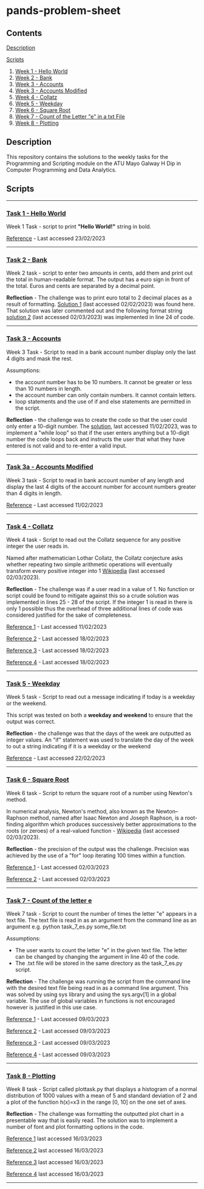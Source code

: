 # pands-problem-sheet

## Contents
[Description](#Description)

[Scripts](#Scripts)

1. [Week 1 - Hello World](#Task-1---Hello-World)
2. [Week 2 - Bank](#Task-2---Bank )
3. [Week 3  - Accounts](#Task-3---Accounts)
4. [Week 3  - Accounts Modified](#Task-3a---Accounts-Modified)
5. [Week 4 - Collatz](#Task-4---Collatz)
6. [Week 5 - Weekday](#Task-5---Weekday)
7. [Week 6 - Square Root](#Task-6---Square-Root)
8. [Week 7 - Count of the Letter "e" in a txt File](#Task-7---Count-of-the-letter-e)
9. [Week 8 - Plotting](#task-8---plotting)
## Description
This repository contains the solutions to the weekly tasks for the Programming and Scripting module on the ATU 
Mayo Galway H Dip in Computer Programming and Data Analytics.

## Scripts
- - - -
### [Task 1 - Hello World](hello_world.py)

Week 1 Task - script to print **"Hello World!"** string in bold.


[Reference](https://blog.finxter.com/how-to-print-bold-text-in-python/) - Last accessed 23/02/2023
- - - -

### [Task 2 - Bank](bank.py)

Week 2 task - script to enter two amounts in cents, add them and print out the total in human-readable format.
The output has a euro sign in front of the total. Euros and cents are separated by a decimal point.

**Reflection** - The challenge was to print euro total to 2 decimal places as a result of formatting.
[Solution 1](http://programarcadegames.com/index.php?chapter=formatting&lang=en) (last accessed 02/02/2023) was found 
here. That solution was later commented out and the following format string 
[solution 2](https://java2blog.com/format-a-float-to-two-decimal-places/) (last accessed 02/03/2023) 
was implemented in line 24 of code.
- - - -

### [Task 3 - Accounts](accounts.py)

Week 3 Task - Script to read in a bank account number display only the last 4 digits and mask the rest.

Assumptions:

+ the account number has to be 10 numbers. It cannot be greater or less than 10 numbers in length.
+ the account number can only contain numbers. It cannot contain letters.
+ loop statements and the use of if and else statements are permitted in the script.

**Reflection** - the challenge was to create the code so that the user could only enter a 10-digit number. The 
[solution](https://stackoverflow.com/questions/25457923/how-to-make-python-goto-a-previous-line-to-get-more-input), 
last accessed 11/02/2023, was to implement a "while loop" so that if the user enters anything but a 10-digit number the
code loops back and instructs the user that what they have entered is not valid and to re-enter a valid input.

- - - -

### [Task 3a - Accounts Modified](accounts_modified.py)

Week 3 task - Script to read in bank account number of any length and display the last 4 digits of the account number 
for account numbers greater than 4 digits in length.

[Reference](https://stackoverflow.com/questions/25457923/how-to-make-python-goto-a-previous-line-to-get-more-input) - 
Last accessed 11/02/2023
- - - -

### [Task 4 - Collatz](collatz.py)

Week 4 task - Script to read out the Collatz sequence for any positive integer the user reads in.

Named after mathematician Lothar Collatz, the Collatz conjecture asks whether repeating two simple arithmetic 
operations will eventually transform every positive integer into 1 
[Wikipedia](https://en.wikipedia.org/wiki/Collatz_conjecture) (last accessed 02/03/2023).

**Reflection** - The challenge was if a user read in a value of 1. No function or script could be found to mitigate 
against this so a crude solution was implemented in lines 25 - 28 of the script. If the integer 1 is read in there is 
only 1 possible thus the overhead of three additional lines of code was considered justified for the sake of 
completeness.

[Reference 1](https://stackoverflow.com/questions/25457923/how-to-make-python-goto-a-previous-line-to-get-more-input) -
Last accessed 11/02/2023

[Reference 2](https://hackernoon.com/implementing-3x1-in-python) - Last accessed 18/02/2023

[Reference 3](https://stackoverflow.com/questions/11178061/print-list-without-brackets-in-a-single-row) - 
Last accessed 18/02/2023

[Reference 4](https://stackoverflow.com/questions/25733737/how-to-print-out-a-string-and-list-in-one-line-python) - 
Last accessed 18/02/2023
- - - -

### [Task 5 - Weekday](weekday.py)

Week 5 task - Script to read out a message indicating if today is a weekday or the weekend.

This script was tested on both a **weekday and weekend** to ensure that the output was correct.

**Reflection** - the challenge was that the days of the week are outputted as integer values. An "if" statement was used 
to translate the day of the week to out a string indicating if it is a weekday or the weekend 

[Reference](https://pynative.com/python-get-the-day-of-week/) - Last accessed 22/02/2023
- - - -
### [Task 6 - Square Root](square_root.py)
Week 6 task - Script to return the square root of a number using Newton's method.

In numerical analysis, Newton's method, also known as the Newton–Raphson method, named after Isaac Newton and
Joseph Raphson, is a root-finding algorithm which produces successively better approximations to the roots
(or zeroes) of a real-valued function - [Wikipedia](https://en.wikipedia.org/wiki/Newton%27s_method) 
(last accessed 02/03/2023).

**Reflection** - the precision of the output was the challenge. Precision was achieved by the use of a "for" loop
iterating 100 times within a function.

[Reference 1](https://tutorialsinhand.com/Articles/python-program-to-find-square-root-of-a-number-using-newton-square-root-formula.aspx) -
Last accessed 02/03/2023

[Reference 2](https://hackernoon.com/calculating-the-square-root-of-a-number-using-the-newton-raphson-method-a-how-to-guide-yr4e32zo) - 
Last accessed 02/03/2023
- - - -
### [Task 7 - Count of the letter **e**](task_7_es.py)
Week 7 task - Script to count the number of times the letter "e" appears in a text file. The text file is read in as an argument
from the command line as an argument e.g. python task_7_es.py some_file.txt


Assumptions:

+ The user wants to count the letter "e" in the given text file. The letter can be changed by changing the argument
in line 40 of the code.
+ The .txt file will be stored in the same directory as the task_7_es.py script.

**Reflection** - The challenge was running the script from the command line with the desired text file being read in as
a command line argument. This was solved by using sys library and using the sys.argv[1] in a global variable. The use 
of global variables in functions is not encouraged however is justified in this use case.

[Reference 1](https://stackoverflow.com/questions/7439145/i-want-to-read-in-a-file-from-the-command-line-in-python) - 
Last accessed 09/03/2023

[Reference 2](https://www.geeksforgeeks.org/python-sys-module/) - Last accessed 09/03/2023

[Reference 3](https://www.tutorialspoint.com/python/python_command_line_arguments.htm#) - Last accessed 09/03/2023

[Reference 4](https://www.geeksforgeeks.org/count-the-number-of-times-a-letter-appears-in-a-text-file-in-python/) - 
Last accessed 09/03/2023

---
### [Task 8 - Plotting](task_8_plottask.py)

Week 8 task - Script called plottask.py that displays a histogram of a normal distribution of 1000 values with a mean
of 5 and standard deviation of 2 and a plot of the function  h(x)=x3 in the range [0, 10] on the one set of axes.

**Reflection** - The challenge was formatting the outputted plot chart in a presentable way that is easily read. The 
solution was to implement a number of font and plot formatting options in the code. 

[Reference 1](https://www.w3schools.com/python/numpy/numpy_random_normal.asp) last accessed 16/03/2023

[Reference 2](https://www.w3schools.com/python/matplotlib_intro.asp) last accessed 16/03/2023

[Reference 3](https://www.w3schools.com/python/matplotlib_labels.asp) last accessed 16/03/2023

[Reference 4](https://www.w3schools.com/colors/colors_names.asp) last accessed 16/03/2023

---